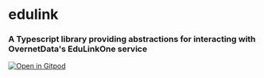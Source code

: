# edulink

### A Typescript library providing abstractions for interacting with OvernetData's EduLinkOne service

[![Open in Gitpod](https://gitpod.io/button/open-in-gitpod.svg)](https://gitpod.io/#https://github.com/edulinkone/edulink)

